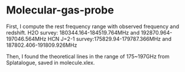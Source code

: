 # Molecular-gas-probe
First, I compute the rest frequency range with observed frequency and redshift. 
H2O survey: 180344.164-184519.764MHz and 192870.964-197046.564MHz
HCN J=2-1 survey:175829.94-179787.366MHz and 187802.406-191809.926MHz

Then, I found the theoretical lines in the range of 175~197GHz from Splatalogue, saved in molecule.xlex. 
